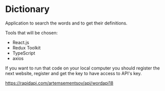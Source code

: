 # Dictionary

Application to search the words and to get their definitions.

Tools that will be chosen:

- React.js
- Redux Toolkit
- TypeScript
- axios

If you want to run that code on your local computer you should register the next website, register and get the key to have access to API's key.

https://rapidapi.com/artemsementsov/api/wordapi18
